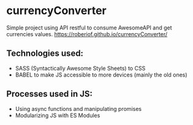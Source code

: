 # currencyConverter
Simple project using API restful to consume AwesomeAPI and get currencies values.
https://roberiof.github.io/currencyConverter/

## Technologies used:  
* SASS (Syntactically Awesome Style Sheets) to CSS 
* BABEL to make JS accessible to more devices (mainly the old ones)

## Processes used in JS:
* Using async functions and manipulating promises 
* Modularizing JS with ES Modules 
